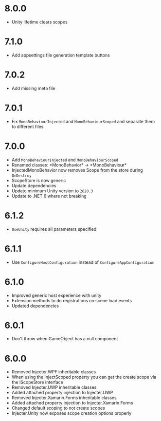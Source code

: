 # 8.0.0
- Unity lifetime clears scopes

# 7.1.0
- Add appsettings file generation template buttons

# 7.0.2
- Add missing meta file

# 7.0.1
- Fix `MonoBehaviourInjected` and `MonoBehaviourScoped` and separate them to different files

# 7.0.0
- Add `MonoBehaviourInjected` and `MonoBehaviourScoped`
- Renamed classes: \*MonoBehavior\* -> \*MonoBehavio**u**r\*
- InjectedMonoBehavior now removes Scope from the store during `OnDestroy`
- ScopeStore is now generic
- Update dependencies
- Update minimum Unity version to `2020.3`
- Update to .NET 6 where not breaking

# 6.1.2
- `UseUnity` requires all parameters specified

# 6.1.1
- Use `ConfigureHostConfiguration` instead of `ConfigureAppConfiguration`

# 6.1.0
- Improved generic host experience with unity
- Extension methods to do registrations on scene load events
- Updated dependencies

# 6.0.1
- Don't throw when GameObject has a null component

# 6.0.0

- Removed Injecter.WPF inheritable classes
- When using the InjectScoped property you can get the create scope via the IScopeStore interface
- Removed Injecter.UWP inheritable classes
- Added attached property injection to Injecter.UWP
- Removed Injecter.Xamarin.Forms inheritable classes
- Added attached property injection to Injecter.Xamarin.Forms
- Changed default scoping to not create scopes
- Injecter.Unity now exposes scope creation options properly
